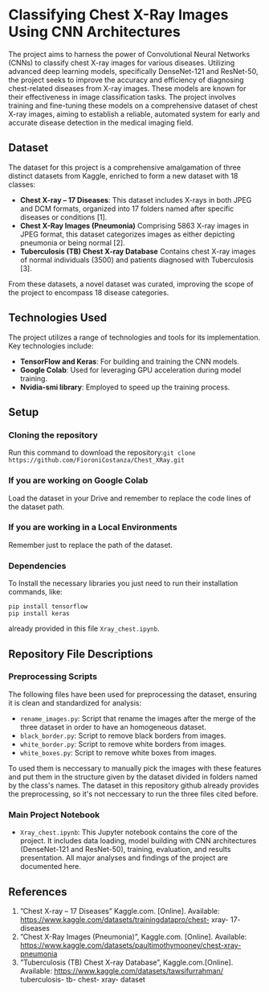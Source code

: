 # Classifying Chest X-Ray Images Using CNN Architectures
The project aims to harness the power of Convolutional Neural Networks (CNNs) to classify chest X-ray images for various diseases. Utilizing advanced deep learning models, specifically DenseNet-121 and ResNet-50, the project seeks to improve the accuracy and efficiency of diagnosing chest-related diseases from X-ray images. These models are known for their effectiveness in image classification tasks. The project involves training and fine-tuning these models on a comprehensive dataset of chest X-ray images, aiming to establish a reliable, automated system for early and accurate disease detection in the medical imaging field.

## Dataset
The dataset for this project is a comprehensive amalgamation of three distinct datasets from Kaggle, enriched to form a new dataset with 18 classes:
- **Chest X-ray – 17 Diseases**: This dataset includes X-rays in both JPEG and DCM formats, organized into 17 folders named after specific diseases or conditions [1].
- **Chest X-Ray Images (Pneumonia)** Comprising 5863 X-ray images in JPEG format, this dataset categorizes images as either depicting pneumonia or being normal [2].
- **Tuberculosis (TB) Chest X-ray Database** Contains chest X-ray images of normal individuals (3500) and patients diagnosed with Tuberculosis [3].

From these datasets, a novel dataset was curated, improving the scope of the project to encompass 18 disease categories.

## Technologies Used
The project utilizes a range of technologies and tools for its implementation. Key technologies include:
- **TensorFlow and Keras**: For building and training the CNN models.
- **Google Colab**: Used for leveraging GPU acceleration during model training.
- **Nvidia-smi library**: Employed to speed up the training process.

## Setup

### Cloning the repository
Run this command to download the repository:`git clone https://github.com/FioroniCostanza/Chest_XRay.git`

### If you are working on Google Colab
Load the dataset in your Drive and remember to replace the code lines of the dataset path.

### If you are working in a Local Environments 
Remember just to replace the path of the dataset.

### Dependencies
To Install the necessary libraries you just need to run their installation commands, like:
```
pip install tensorflow
pip install keras
```
already provided in this file `Xray_chest.ipynb`.

## Repository File Descriptions

### Preprocessing Scripts
The following files have been used for preprocessing the dataset, ensuring it is clean and standardized for analysis:
- `rename_images.py`: Script that rename the images after the merge of the three dataset in order to have an homogeneous dataset.
- `black_border.py`: Script to remove black borders from images.
- `white_border.py`: Script to remove white borders from images.
- `white_boxes.py`: Script to remove white boxes from images.

To used them is neccessary to manually pick the images with these features and put them in the structure given by the dataset divided in folders named by the class's names.
The dataset in this repository github already provides the preprocessing, so it's not neccessary to run the three files cited before.

### Main Project Notebook
- `Xray_chest.ipynb`: This Jupyter notebook contains the core of the project. It includes data loading, model building with CNN architectures (DenseNet-121 and ResNet-50), training, evaluation, and results presentation. All major analyses and findings of the project are documented here.

## References
1. ”Chest X-ray – 17 Diseases” Kaggle.com. [Online]. Available: https://www.kaggle.com/datasets/trainingdatapro/chest- xray- 17- diseases
2. ”Chest X-Ray Images (Pneumonia)”, Kaggle.com. [Online]. Available: https://www.kaggle.com/datasets/paultimothymooney/chest-xray-pneumonia
3. ”Tuberculosis (TB) Chest X-ray Database”, Kaggle.com.[Online]. Available: https://www.kaggle.com/datasets/tawsifurrahman/ tuberculosis- tb- chest- xray- dataset
